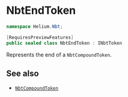 # NbtEndToken

~~~cs
namespace Helium.Nbt;

[RequiresPreviewFeatures]
public sealed class NbtEndToken : INbtToken
~~~

Represents the end of a `NbtCompoundToken`.

## See also

- [`NbtCompoundToken`](./nbtcompoundtoken)